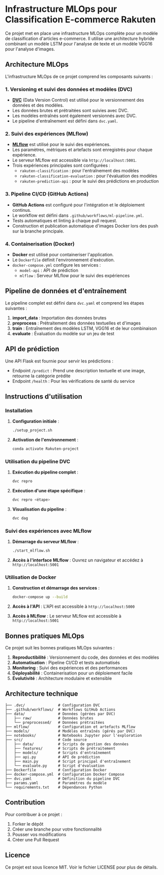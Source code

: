 # Infrastructure MLOps pour Classification E-commerce Rakuten

Ce projet met en place une infrastructure MLOps complète pour un modèle de classification d'articles e-commerce. Il utilise une architecture hybride combinant un modèle LSTM pour l'analyse de texte et un modèle VGG16 pour l'analyse d'images.

## Architecture MLOps

L'infrastructure MLOps de ce projet comprend les composants suivants :

### 1. Versioning et suivi des données et modèles (DVC)

- **[DVC](https://dvc.org/)** (Data Version Control) est utilisé pour le versionnement des données et des modèles.
- Les données brutes et prétraitées sont suivies avec DVC.
- Les modèles entraînés sont également versionnés avec DVC.
- Le pipeline d'entraînement est défini dans `dvc.yaml`.

### 2. Suivi des expériences (MLflow)

- **[MLflow](https://mlflow.org/)** est utilisé pour le suivi des expériences.
- Les paramètres, métriques et artefacts sont enregistrés pour chaque expérience.
- Le serveur MLflow est accessible via `http://localhost:5001`.
- Trois expériences principales sont configurées :
  - `rakuten-classification` : pour l'entraînement des modèles
  - `rakuten-classification-evaluation` : pour l'évaluation des modèles
  - `rakuten-prediction-api` : pour le suivi des prédictions en production

### 3. Pipeline CI/CD (GitHub Actions)

- **GitHub Actions** est configuré pour l'intégration et le déploiement continus.
- Le workflow est défini dans `.github/workflows/ml-pipeline.yml`.
- Tests automatiques et linting à chaque pull request.
- Construction et publication automatique d'images Docker lors des push sur la branche principale.

### 4. Containerisation (Docker)

- **Docker** est utilisé pour containeriser l'application.
- Le `Dockerfile` définit l'environnement d'exécution.
- `docker-compose.yml` configure les services :
  - `model-api` : API de prédiction
  - `mlflow` : Serveur MLflow pour le suivi des expériences

## Pipeline de données et d'entraînement

Le pipeline complet est défini dans `dvc.yaml` et comprend les étapes suivantes :

1. **import_data** : Importation des données brutes
2. **preprocess** : Prétraitement des données textuelles et d'images
3. **train** : Entraînement des modèles LSTM, VGG16 et de leur combinaison
4. **evaluate** : Évaluation du modèle sur un jeu de test

## API de prédiction

Une API Flask est fournie pour servir les prédictions :

- Endpoint `/predict` : Prend une description textuelle et une image, retourne la catégorie prédite
- Endpoint `/health` : Pour les vérifications de santé du service

## Instructions d'utilisation

### Installation

1. **Configuration initiale** :
   ```bash
   ./setup_project.sh
   ```

2. **Activation de l'environnement** :
   ```bash
   conda activate Rakuten-project
   ```

### Utilisation du pipeline DVC

1. **Exécution du pipeline complet** :
   ```bash
   dvc repro
   ```

2. **Exécution d'une étape spécifique** :
   ```bash
   dvc repro <étape>
   ```

3. **Visualisation du pipeline** :
   ```bash
   dvc dag
   ```

### Suivi des expériences avec MLflow

1. **Démarrage du serveur MLflow** :
   ```bash
   ./start_mlflow.sh
   ```

2. **Accès à l'interface MLflow** :
   Ouvrez un navigateur et accédez à `http://localhost:5001`

### Utilisation de Docker

1. **Construction et démarrage des services** :
   ```bash
   docker-compose up --build
   ```

2. **Accès à l'API** :
   L'API est accessible à `http://localhost:5000`

3. **Accès à MLflow** :
   Le serveur MLflow est accessible à `http://localhost:5001`

## Bonnes pratiques MLOps

Ce projet suit les bonnes pratiques MLOps suivantes :

1. **Reproductibilité** : Versionnement du code, des données et des modèles
2. **Automatisation** : Pipeline CI/CD et tests automatisés
3. **Monitoring** : Suivi des expériences et des performances
4. **Déployabilité** : Containerisation pour un déploiement facile
5. **Évolutivité** : Architecture modulaire et extensible

## Architecture technique

```
├── .dvc/               # Configuration DVC
├── .github/workflows/  # Workflows GitHub Actions
├── data/               # Données (gérées par DVC)
│   ├── raw/            # Données brutes
│   └── preprocessed/   # Données prétraitées
├── mlflow/             # Configuration et artefacts MLflow
├── models/             # Modèles entraînés (gérés par DVC)
├── notebooks/          # Notebooks Jupyter pour l'exploration
├── src/                # Code source
│   ├── data/           # Scripts de gestion des données
│   ├── features/       # Scripts de prétraitement
│   ├── models/         # Scripts d'entraînement
│   ├── api.py          # API de prédiction
│   ├── main.py         # Script principal d'entraînement
│   └── evaluate.py     # Script d'évaluation
├── Dockerfile          # Configuration Docker
├── docker-compose.yml  # Configuration Docker Compose
├── dvc.yaml            # Définition du pipeline DVC
├── params.yaml         # Paramètres du modèle
└── requirements.txt    # Dépendances Python
```

## Contribution

Pour contribuer à ce projet :

1. Forker le dépôt
2. Créer une branche pour votre fonctionnalité
3. Pousser vos modifications
4. Créer une Pull Request

## Licence

Ce projet est sous licence MIT. Voir le fichier LICENSE pour plus de détails.
